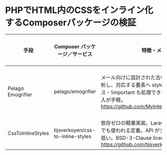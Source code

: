 # PHPでHTML内のCSSをインライン化するComposerパッケージの検証


| 手段 | Composer パッケージ／サービス | 特徴・メリット | class名の既定動作 | クラス削除／保持のオプション |
|------|------------------------------|----------------|---------|----------------------------|
| Pelago Emogrifier | pelago/emogrifier | メール向けに設計された古参ライブラリ。CSS を解析し、対応する要素へ style 属性を付与。擬似クラス・!important も処理できる。MIT ライセンスで導入が手軽。 https://github.com/MyIntervals/emogrifier | クラス属性は **保持** | `HtmlPruner::removeRedundantClasses()` または `removeRedundantClassesAfterCssInlined()` をチェーンすると、インライン化後に **未使用クラスだけ** を削除できる。必要なクラスを残したい場合は `-emogrifier-keep` などを付けておく。 |
| CssToInlineStyles | tijsverkoyen/css-to-inline-styles | 依存ゼロの軽量実装。Laravel の Markdown メールでも使われる定番。API がシンプルで学習コストが低い。BSD-3-Clause license https://github.com/tijsverkoyen/CssToInlineStyles | クラス属性は **保持** | `$converter->setCleanup(true)` を呼ぶと **id と class を丸ごと削除**。`false`（既定）ならそのまま保持。 |

